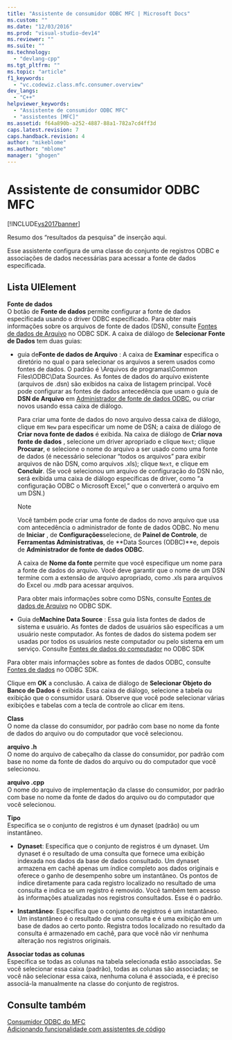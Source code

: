 ```yaml
---
title: "Assistente de consumidor ODBC MFC | Microsoft Docs"
ms.custom: ""
ms.date: "12/03/2016"
ms.prod: "visual-studio-dev14"
ms.reviewer: ""
ms.suite: ""
ms.technology: 
  - "devlang-cpp"
ms.tgt_pltfrm: ""
ms.topic: "article"
f1_keywords: 
  - "vc.codewiz.class.mfc.consumer.overview"
dev_langs: 
  - "C++"
helpviewer_keywords: 
  - "Assistente de consumidor ODBC MFC"
  - "assistentes [MFC]"
ms.assetid: f64a890b-a252-4887-88a1-782a7cd4ff3d
caps.latest.revision: 7
caps.handback.revision: 4
author: "mikeblome"
ms.author: "mblome"
manager: "ghogen"
---
```

# Assistente de consumidor ODBC MFC
[!INCLUDE[vs2017banner](../../assembler/inline/includes/vs2017banner.md)]

Resumo dos “resultados da pesquisa” de inserção aqui.  
  
 Esse assistente configura de uma classe do conjunto de registros ODBC e associações de dados necessárias para acessar a fonte de dados especificada.  
  
## Lista UIElement  
 **Fonte de dados**  
 O botão de **Fonte de dados** permite configurar a fonte de dados especificada usando o driver ODBC especificado.  Para obter mais informações sobre os arquivos de fonte de dados \(DSN\), consulte [Fontes de dados de Arquivo](https://msdn.microsoft.com/en-us/library/ms715401.aspx) no ODBC SDK.  A caixa de diálogo de **Selecionar Fonte de Dados** tem duas guias:  
  
-   guia de**Fonte de dados de Arquivo** : A caixa de **Examinar** especifica o diretório no qual o para selecionar os arquivos a serem usados como fontes de dados.  O padrão é \\Arquivos de programas\\Common Files\\ODBC\\Data Sources.  As fontes de dados do arquivo existente \(arquivos de .dsn\) são exibidos na caixa de listagem principal.  Você pode configurar as fontes de dados antecedência que usam o guia de **DSN de Arquivo** em [Administrador de fonte de dados ODBC](https://msdn.microsoft.com/en-us/library/ms714024.aspx), ou criar novos usando essa caixa de diálogo.  
  
     Para criar uma fonte de dados do novo arquivo dessa caixa de diálogo, clique em `New` para especificar um nome de DSN; a caixa de diálogo de **Criar nova fonte de dados** é exibida.  Na caixa de diálogo de **Criar nova fonte de dados** , selecione um driver apropriado e clique `Next`; clique **Procurar**, e selecione o nome do arquivo a ser usado como uma fonte de dados \(é necessário selecionar “todos os arquivos” para exibir arquivos de não DSN, como arquivos .xls\); clique `Next`, e clique em **Concluir**. \(Se você selecionou um arquivo de configuração do DSN não, será exibida uma caixa de diálogo específicas de driver, como “a configuração ODBC o Microsoft Excel,” que o converterá o arquivo em um DSN.\)  
  
    > [!NOTE]
    >  Você também pode criar uma fonte de dados do novo arquivo que usa com antecedência o administrador de fonte de dados ODBC.  No menu de **Iniciar** , de **Configurações**selecione, de **Painel de Controle**, de **Ferramentas Administrativas**, de **Data Sources \(ODBC\)**e, depois de **Administrador de fonte de dados ODBC**.  
  
     A caixa de **Nome da fonte** permite que você especifique um nome para a fonte de dados do arquivo.  Você deve garantir que o nome de um DSN termine com a extensão de arquivo apropriado, como .xls para arquivos do Excel ou .mdb para acessar arquivos.  
  
     Para obter mais informações sobre como DSNs, consulte [Fontes de dados de Arquivo](https://msdn.microsoft.com/en-us/library/ms715401.aspx) no ODBC SDK.  
  
-   Guia de**Machine Data Source** : Essa guia lista fontes de dados de sistema e usuário.  As fontes de dados de usuários são específicas a um usuário neste computador.  As fontes de dados do sistema podem ser usadas por todos os usuários neste computador ou pelo sistema em um serviço.  Consulte [Fontes de dados do computador](https://msdn.microsoft.com/en-us/library/ms710952.aspx) no ODBC SDK  
  
 Para obter mais informações sobre as fontes de dados ODBC, consulte [Fontes de dados](https://msdn.microsoft.com/en-us/library/ms711688.aspx) no ODBC SDK.  
  
 Clique em **OK** a conclusão.  A caixa de diálogo de **Selecionar Objeto do Banco de Dados** é exibida.  Essa caixa de diálogo, selecione a tabela ou exibição que o consumidor usará.  Observe que você pode selecionar várias exibições e tabelas com a tecla de controle ao clicar em itens.  
  
 **Class**  
 O nome da classe do consumidor, por padrão com base no nome da fonte de dados do arquivo ou do computador que você selecionou.  
  
 **arquivo .h**  
 O nome do arquivo de cabeçalho da classe do consumidor, por padrão com base no nome da fonte de dados do arquivo ou do computador que você selecionou.  
  
 **arquivo .cpp**  
 O nome do arquivo de implementação da classe do consumidor, por padrão com base no nome da fonte de dados do arquivo ou do computador que você selecionou.  
  
 **Tipo**  
 Especifica se o conjunto de registros é um dynaset \(padrão\) ou um instantâneo.  
  
-   **Dynaset**: Especifica que o conjunto de registros é um dynaset.  Um dynaset é o resultado de uma consulta que fornece uma exibição indexada nos dados da base de dados consultado.  Um dynaset armazena em cachê apenas um índice completo aos dados originais e oferece o ganho de desempenho sobre um instantâneo.  Os pontos de índice diretamente para cada registro localizado no resultado de uma consulta e indica se um registro é removido.  Você também tem acesso às informações atualizadas nos registros consultados.  Esse é o padrão.  
  
-   **Instantâneo**: Especifica que o conjunto de registros é um instantâneo.  Um instantâneo é o resultado de uma consulta e é uma exibição em um base de dados ao certo ponto.  Registra todos localizado no resultado da consulta é armazenado em cachê, para que você não vir nenhuma alteração nos registros originais.  
  
 **Associar todas as colunas**  
 Especifica se todas as colunas na tabela selecionada estão associadas.  Se você selecionar essa caixa \(padrão\), todas as colunas são associadas; se você não selecionar essa caixa, nenhuma coluna é associada, e é preciso associá\-la manualmente na classe do conjunto de registros.  
  
## Consulte também  
 [Consumidor ODBC do MFC](../../mfc/reference/adding-an-mfc-odbc-consumer.md)   
 [Adicionando funcionalidade com assistentes de código](../../ide/adding-functionality-with-code-wizards-cpp.md)